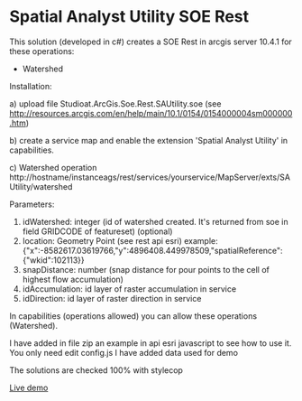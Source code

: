 ﻿# Spatial Analyst Utility SOE Rest

This solution (developed in c#) creates a SOE Rest in arcgis server 10.4.1 for these operations:

- Watershed

Installation:
 
a) upload file Studioat.ArcGis.Soe.Rest.SAUtility.soe (see http://resources.arcgis.com/en/help/main/10.1/0154/0154000004sm000000.htm)

b) create a service map and enable the extension 'Spatial Analyst Utility' in capabilities.

c) Watershed operation
http://hostname/instanceags/rest/services/yourservice/MapServer/exts/SAUtility/watershed

Parameters:
1) idWatershed: integer (id of watershed created. It's returned from soe in field GRIDCODE of featureset) (optional)
2) location: Geometry Point (see rest api esri)
example:
{"x":-8582617.03619766,"y":4896408.449978509,"spatialReference":{"wkid":102113}}
3) snapDistance: number (snap distance for pour points to the cell of highest flow accumulation)
4) idAccumulation: id layer of raster accumulation in service
5) idDirection: id layer of raster direction in service

In capabilities (operations allowed) you can allow these operations (Watershed).

I have added in file zip an example in api esri javascript to see how to use it. You only need edit config.js
I have added data used for demo

The solutions are checked 100% with stylecop


[Live demo](http://sit.sistemigis.it/Samples/Watershed/) 